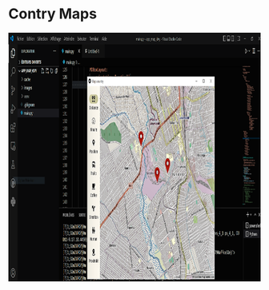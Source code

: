 # Contry Maps

<img src="/images/ContryMap.PNG" width="900" height="500">

<!-- ![My Image](../images/ContryMap.PNG) -->


